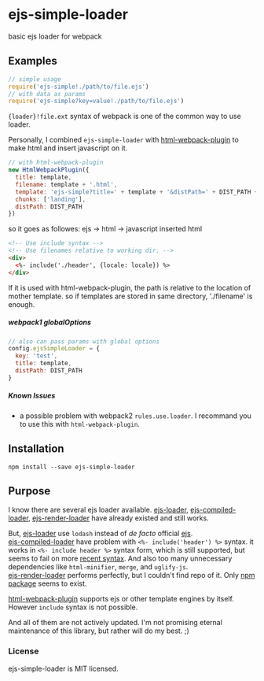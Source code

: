 # ejs-simple-loader

basic ejs loader for webpack

## Examples

```javascript
// simple usage
require('ejs-simple!./path/to/file.ejs')
// with data as params
require('ejs-simple?key=value!./path/to/file.ejs')
```

`{loader}!file.ext` syntax of webpack is one of the common way to use loader.

Personally, I combined `ejs-simple-loader` with [html-webpack-plugin](https://github.com/jantimon/html-webpack-plugin) to make html and insert javascript on it.

```javascript
// with html-webpack-plugin
new HtmlWebpackPlugin({
  title: template,
  filename: template + '.html',
  template: 'ejs-simple?title=' + template + '&distPath=' + DIST_PATH + '!src/templates/' + template + '.ejs',
  chunks: ['landing'],
  distPath: DIST_PATH
})
```

so it goes as followes:  ejs -> html -> javascript inserted html

```html
<!-- Use include syntax -->
<!-- Use filenames relative to working dir. -->
<div>
  <%- include('./header', {locale: locale}) %>
</div>
```

If it is used with html-webpack-plugin, the path is relative to the location of mother template. so if templates are stored in same directory, './filename' is enough.

##### webpack1 globalOptions

```javascript
// also can pass params with global options
config.ejsSimpleLoader = {
  key: 'test',
  title: template,
  distPath: DIST_PATH
}
```

##### Known Issues

-   a possible problem with webpack2 `rules.use.loader`. I recommand you to use this with `html-webpack-plugin`.

## Installation

```shell
npm install --save ejs-simple-loader
```

## Purpose

I know there are several ejs loader available. [ejs-loader](https://github.com/okonet/ejs-loader), [ejs-compiled-loader](https://github.com/bazilio91/ejs-compiled-loader), [ejs-render-loader](https://www.npmjs.com/package/ejs-render-loader) have already existed and still works.

But, [ejs-loader](https://github.com/okonet/ejs-loader) use `lodash` instead of *de facto* official [ejs](https://github.com/mde/ejs).  
[ejs-compiled-loader](https://github.com/bazilio91/ejs-compiled-loader) have problem with `<%- include('header') %>` syntax. it works in `<%- include header %>` syntax form, which is still supported, but seems to fail on more [recent syntax](https://github.com/mde/ejs#includes). And also too many unnecessary dependencies like `html-minifier`, `merge`, and `uglify-js`.  
[ejs-render-loader](https://www.npmjs.com/package/ejs-render-loader) performs perfectly, but I couldn't find repo of it. Only [npm package](https://www.npmjs.com/package/ejs-render-loader) seems to exist.

[html-webpack-plugin](https://github.com/jantimon/html-webpack-plugin) supports ejs or other template engines by itself. However `include` syntax is not possible.

And all of them are not actively updated. I'm not promising eternal maintenance of this library, but rather will do my best. ;)

### License

ejs-simple-loader is MIT licensed.
